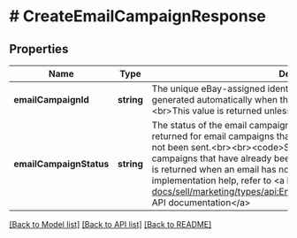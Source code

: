 # # CreateEmailCampaignResponse

## Properties

Name | Type | Description | Notes
------------ | ------------- | ------------- | -------------
**emailCampaignId** | **string** | The unique eBay-assigned identifier of the email campaign. It is generated automatically when the email campaign is created.&lt;br&gt;&lt;br&gt;This value is returned unless there is an error. | [optional]
**emailCampaignStatus** | **string** | The status of the email campaign.&lt;br&gt;&lt;br&gt;&lt;code&gt;ACTIVE&lt;/code&gt; is returned for email campaigns that have been successfully created but not been sent.&lt;br&gt;&lt;br&gt;&lt;code&gt;SENT&lt;/code&gt; is returned for email campaigns that have already been sent.&lt;br&gt;&lt;br&gt;&lt;code&gt;ERROR&lt;/code&gt; is returned when an email has not been successfully created. For implementation help, refer to &lt;a href&#x3D;&#39;https://developer.ebay.com/api-docs/sell/marketing/types/api:EmailCampaignStatusEnum&#39;&gt;eBay API documentation&lt;/a&gt; | [optional]

[[Back to Model list]](../../README.md#models) [[Back to API list]](../../README.md#endpoints) [[Back to README]](../../README.md)
